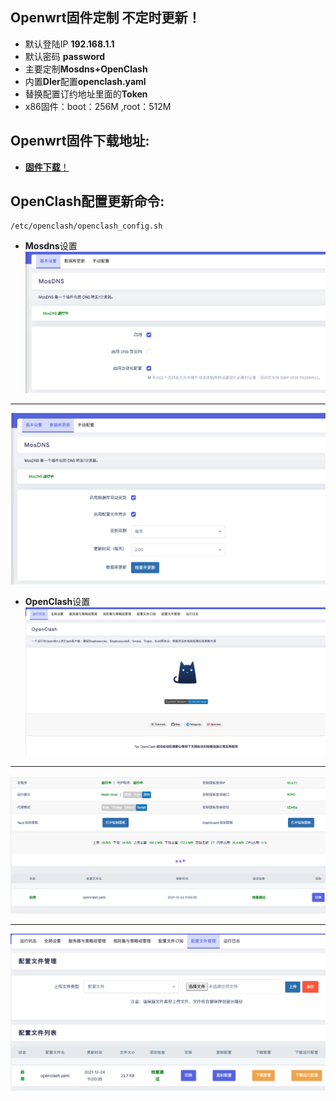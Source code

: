 ## **Openwrt**固件定制 不定时更新！
- 默认登陆IP **192.168.1.1** 
- 默认密码 **password**  
- 主要定制**Mosdns+OpenClash** 
- 内置**Dler**配置**openclash.yaml**
- 替换配置订约地址里面的**Token**
- x86固件：boot：256M ,root：512M

## **Openwrt**固件下载地址:
- [**固件下载**！](https://github.com/fjjonline/op/releases/)


## **OpenClash**配置更新命令:
```
/etc/openclash/openclash_config.sh
```


[mosdns01]:/.jpg/mosdns01.jpg "mosdns01"
[mosdns02]:/.jpg/mosdns02.jpg "mosdns02"
[openclash01]:/.jpg/openclash01.jpg "openclash01"
[openclash02]:/.jpg/openclash02.jpg "openclash02"
[openclash03]:/.jpg/openclash03.jpg "openclash03"



- **Mosdns**设置
![mosdns][mosdns02]	
***
![mosdns][mosdns01]	

- **OpenClash**设置
![openclash][openclash01]	
***
![openclash][openclash02]	
***
![openclash][openclash03]	
